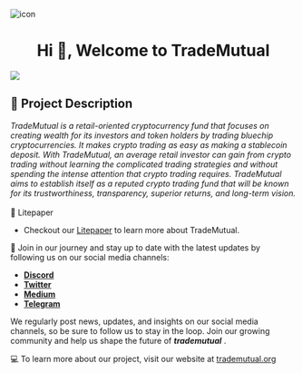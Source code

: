 ![icon](https://user-images.githubusercontent.com/98878754/233867404-1e181fea-c9db-47c8-b7f9-de24a5ec360b.png)

<h1 align="center">Hi 👋, Welcome to TradeMutual</h1>

![](https://komarev.com/ghpvc/?username=trademutual-org&label=PROFILE+VIEWS&style=flat-square	)

## 🧪 Project Description
 *TradeMutual is a retail-oriented cryptocurrency fund that focuses on creating wealth for its investors and token holders by trading bluechip cryptocurrencies. It makes crypto trading as easy as making a stablecoin deposit. With TradeMutual, an average retail investor can gain from crypto trading without learning the complicated trading strategies and without spending the intense attention that crypto trading requires. TradeMutual aims to establish itself as a reputed crypto trading fund that will be known for its trustworthiness, transparency, superior returns, and long-term vision.*
<br/>
<br/>
 📄 Litepaper
* Checkout our [Litepaper](https://docs.trademutual.org/) to learn more about TradeMutual.

 🚀 Join in our journey and stay up to date with the latest updates by following us on our social media channels:
 <br/>
 
* [**Discord**](https://discord.gg/rVYhWDDy6B)
* [**Twitter**](https://twitter.com/TradeMutual)
* [**Medium**](https://medium.com/@trademutualorg)
* [**Telegram**](https://t.me/TradeMutual_Community)

We regularly post news, updates, and insights on our social media channels, so be sure to follow us to stay in the loop. Join our growing community and help us shape the future of ***trademutual*** .
<br/>


💻 To learn more about our project, visit our website at [trademutual.org](https://www.trademutual.org/)
